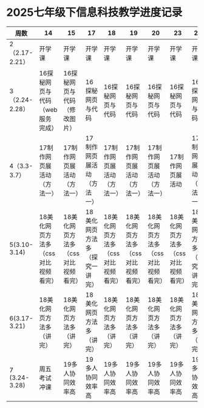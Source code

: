 # 2025七年级下信息科技教学进度记录

| 周数            | 14                   | 15                   | 17               | 18                   | 19                   | 20                   | 23                   | 25               |
| ------------- | -------------------- | -------------------- | ---------------- | -------------------- | -------------------- | -------------------- | -------------------- | ---------------- |
| 2（2.17-2.21）  | 开学课                  | 开学课                  | 开学课              | 开学课                  | 开学课                  | 开学课                  | 开学课                  | 开学课              |
| 3（2.24-2.28）  | 16探秘网页与代码（web服务完成）   | 16探秘网页与代码（修改图片）      | 16探秘网页与代码        | 16探秘网页与代码            | 16探秘网页与代码            | 16探秘网页与代码            | 16探秘网页与代码            | 16探秘网页与代码        |
| 4（3.3-3.7）    | 17制作网页展活动（方法一）       | 17制作网页展活动（方法一）       | 17制作网页展活动（方法一）   | 17制作网页展活动（方法一）       | 17制作网页展活动（方法一）       | 17制作网页展活动（方法一）       | 17制作网页展活动            | 17制作网页展活动（方法一）   |
| 5(3.10-3.14)  | 18美化网页方法多（css对比视频看完） | 18美化网页方法多（css对比视频看完） | 18美化网页方法多（探究一讲完） | 18美化网页方法多（css对比视频看完） | 18美化网页方法多（css对比视频看完） | 18美化网页方法多（css对比视频看完） | 18美化网页方法多（css对比视频看完） | 18美化网页方法多（探究一讲完） |
| 6(3.17-3.21)  | 18美化网页方法多（讲完）        | 18美化网页方法多（讲完）        | 18美化网页方法多（讲完）    | 18美化网页方法多（讲完）        | 18美化网页方法多（讲完）        | 18美化网页方法多（讲完）        | 18美化网页方法多（讲完）        | 18美化网页方法多（讲完）    |
| 7 (3.24-3.28) |  周五考试冲课  | 19多人协同效率高 |19多人协同效率高| 19多人协同效率高       | 19多人协同效率高 | 19多人协同效率高            | 19多人协同效率高 | 19多人协同效率高        |





<!--stackedit_data:
eyJoaXN0b3J5IjpbNjYzMzExNzYyLC0yMDg3NjI1MzI0LDE4Nj
k1NzQ4NDRdfQ==
-->